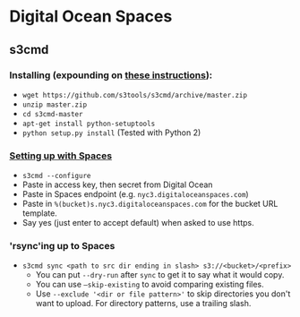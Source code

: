# Digital Ocean Spaces

## s3cmd

### Installing (expounding on [these instructions](https://s3tools.org/download)):

- `wget https://github.com/s3tools/s3cmd/archive/master.zip`
- `unzip master.zip`
- `cd s3cmd-master`
- `apt-get install python-setuptools`
- `python setup.py install` (Tested with Python 2)

### [Setting up with Spaces](https://www.digitalocean.com/docs/spaces/resources/s3cmd/)

- `s3cmd --configure`
- Paste in access key, then secret from Digital Ocean
- Paste in Spaces endpoint (e.g. `nyc3.digitaloceanspaces.com`)
- Paste in `%(bucket)s.nyc3.digitaloceanspaces.com` for the bucket URL template.
- Say yes (just enter to accept default) when asked to use https.

### 'rsync'ing up to Spaces

- `s3cmd sync <path to src dir ending in slash> s3://<bucket>/<prefix>`
  - You can put `--dry-run` after `sync` to get it to say what it would copy.
  - You can use `—skip-existing` to avoid comparing existing files.
  - Use `--exclude '<dir or file pattern>'` to skip directories you don't want to upload. For directory patterns, use a trailing slash.
